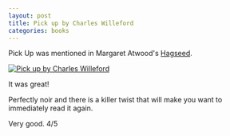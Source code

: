 ```yaml
---
layout: post
title: Pick up by Charles Willeford
categories: books
---
```


Pick Up was mentioned in Margaret Atwood's <a href="{% link  books/_posts/2018-5-23-Hagseed.md %}">Hagseed</a>.

[![Pick up by Charles Willeford](https://images.gr-assets.com/books/1408938532l/217.jpg)](https://www.goodreads.com/review/show/2478468882?)

It was great!

Perfectly noir and there is a killer twist that will make you
want to immediately read it again.

Very good. 4/5
